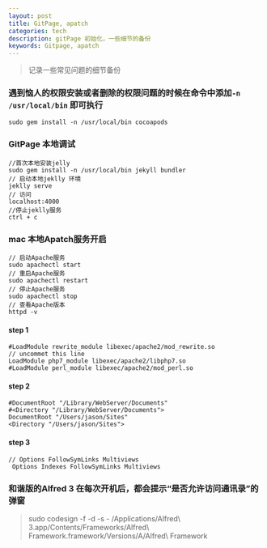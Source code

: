```yaml
---
layout: post
title: GitPage, apatch 
categories: tech
description: gitPage 初始化，一些细节的备份
keywords: Gitpage, apatch
---   
```


> 记录一些常见问题的细节备份   

### 遇到恼人的权限安装或者删除的权限问题的时候在命令中添加`-n /usr/local/bin` 即可执行
```
sudo gem install -n /usr/local/bin cocoapods
```
### GitPage 本地调试
```
//首次本地安装jelly
sudo gem install -n /usr/local/bin jekyll bundler
// 启动本地jeklly 环境
jeklly serve
// 访问
localhost:4000 
//停止jeklly服务
ctrl + c
```

### mac 本地Apatch服务开启
```
// 启动Apache服务
sudo apachectl start
// 重启Apache服务
sudo apachectl restart
// 停止Apache服务
sudo apachectl stop
// 查看Apache版本
httpd -v
```
####  step 1
```
#LoadModule rewrite_module libexec/apache2/mod_rewrite.so
// uncommet this line
LoadModule php7_module libexec/apache2/libphp7.so
#LoadModule perl_module libexec/apache2/mod_perl.so
```
####  step 2

```
#DocumentRoot "/Library/WebServer/Documents"
#<Directory "/Library/WebServer/Documents">
DocumentRoot "/Users/jason/Sites"
<Directory "/Users/jason/Sites">
```

#### step 3
```
// Options FollowSymLinks Multiviews
 Options Indexes FollowSymLinks Multiviews
```


### 和谐版的Alfred 3 在每次开机后，都会提示“是否允许访问通讯录”的弹窗

> sudo codesign -f -d -s - /Applications/Alfred\ 3.app/Contents/Frameworks/Alfred\ Framework.framework/Versions/A/Alfred\ Framework


